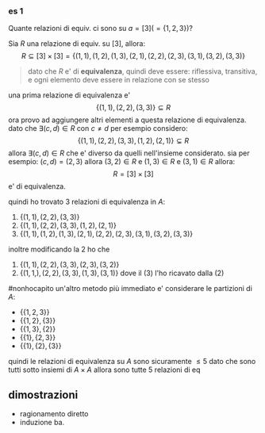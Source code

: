 ### es 1
Quante relazioni di equiv. ci sono su $a = [3] (= \{ 1,2,3 \})$?

Sia $R$ una relazione di equiv. su $[3]$, allora:
$$
R \subseteq [3]\times[3] = \{ (1,1), (1,2), (1,3), (2,1), (2,2),(2,3), (3,1), (3,2), (3,3)  \}
$$
> dato che $R$ e' di **equivalenza**, quindi deve essere: riflessiva, transitiva, e ogni elemento deve essere in relazione con se stesso

una prima  relazione di equivalenza e'
$$
\{(1,1), (2,2),(3,3)\} \subseteq R
$$
ora provo ad aggiungere altri elementi a questa relazione di equivalenza. dato che $\exists (c,d) \in R \text{ con } c \neq d$
per esempio considero:
$$
 \{ (1,1), (2,2), (3,3),(1,2),(2,1) \}\subsetneq R
$$
allora $\exists (c,d) \in R$ che e' diverso da quelli nell'insieme considerato.
sia per esempio: $(c,d)=(2,3)$ allora $(3,2) \in R$ e $(1,3) \in R$ e $(3,1) \in R$ allora:
$$
R = [3] \times [3]
$$
e' di equivalenza.

quindi ho trovato 3 relazioni di equivalenza in $A$:
1. $\{(1,1),(2,2),(3,3)\}$
2. $\{ (1,1), (2,2), (3,3),(1,2),(2,1) \}$
3. $\{ (1,1), (1,2), (1,3), (2,1), (2,2),(2,3), (3,1), (3,2), (3,3)  \}$

inoltre modificando la 2 ho che
1. $\{ (1,1), (2,2), (3,3),(2,3),(3,2) \}$
2. $\{ (1,1,), (2,2), (3,3), (1,3), (3,1) \}$
dove il $(3)$ l'ho ricavato dalla $(2)$

#nonhocapito
un'altro metodo più immediato e' considerare le partizioni di $A$:
* $\{ \{ 1,2,3 \} \}$
* $\{ \{ 1,2 \}, \{ 3 \} \}$
* $\{ \{ 1,3 \}, \{ 2 \} \}$
* $\{ \{ 1 \}, \{ 2,3 \} \}$ 
* $\{ \{ 1 \}, \{ 2 \}, \{ 3 \} \}$

quindi le relazioni di equivalenza su $A$ sono sicuramente $\leq 5$
dato che sono tutti sotto insiemi di $A \times A$ allora sono tutte 5 relazioni di eq


## dimostrazioni
* ragionamento diretto
* induzione
ba.